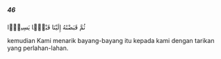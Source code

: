 ##### 46

<span class="ayah">ثُمَّ قَبَضْنَٰهُ إِلَيْنَا قَبْضًۭا يَسِيرًۭا</span>

<span class="ayah_translation">kemudian Kami menarik bayang-bayang itu kepada kami dengan tarikan yang perlahan-lahan.</span>
